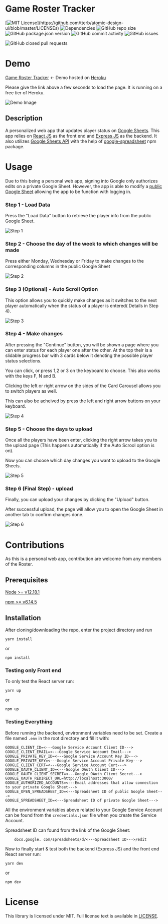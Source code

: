 # Game Roster Tracker

[![MIT License](https://img.shields.io/apm/l/atomic-design-ui.svg?)](https://github.com/tterb/atomic-design-ui/blob/master/LICENSEs)
![Dependencies](https://img.shields.io/david/rezwanhaleem/game-roster-tracker)
![GitHub repo size](https://img.shields.io/github/repo-size/rezwanhaleem/game-roster-tracker)
![GitHub package.json version](https://img.shields.io/github/package-json/v/rezwanhaleem/game-roster-tracker)
![GitHub commit activity](https://img.shields.io/github/commit-activity/m/rezwanhaleem/game-roster-tracker)
![GitHub issues](https://img.shields.io/github/issues/rezwanhaleem/game-roster-tracker)

![GitHub closed pull requests](https://img.shields.io/github/issues-pr-closed/rezwanhaleem/game-roster-tracker)

# Demo

[Game Roster Tracker](https://game-roster-tracker.herokuapp.com/) <- Demo hosted on [Heroku](https://www.heroku.com/)

Please give the link above a few seconds to load the page. It is running on a free tier of Heroku.

![Demo Image](https://imgur.com/Ub5uknO.png)

## Description

A personalized web app that updates player status on [Google Sheets](https://www.google.com/sheets/about/). This app relies on [React JS](https://reactjs.org/) as the front end and [Express JS](https://expressjs.com/) as the backend. It also utilizes [Google Sheets API](https://developers.google.com/sheets/api/) with the help of [google-spreadsheet](https://www.npmjs.com/package/google-spreadsheet) npm package.

# Usage

Due to this being a personal web app, signing into Google only authorizes edits on a private Google Sheet.
However, the app is able to modify a [public Google Sheet](https://docs.google.com/spreadsheets/d/1o6IVqf_DOEb-Y8JiiQIlXAWl9tPuKknbLAKP5HUZH4w/) allowing the app to be function with logging in.

### Step 1 - Load Data

Press the "Load Data" button to retrieve the player info from the public Google Sheet.

![Step 1](https://i.imgur.com/Qo2Lssw.png)

### Step 2 - Choose the day of the week to which changes will be made

Press either Monday, Wednesday or Friday to make changes to the corresponding columns in the public Google Sheet

![Step 2](https://i.imgur.com/DyXHMjc.png)

### Step 3 (Optional) - Auto Scroll Option

This option allows you to quickly make changes as it switches to the next player automatically when the status of a player is entered( Details in Step 4).

![Step 3](https://i.imgur.com/P1WPOGD.png)

### Step 4 - Make changes

After pressing the "Continue" button, you will be shown a page where you can enter status for each player one after the other. At the top their is a slidable progress bar with 3 cards below it denoting the possible player status selections.

You can click, or press 1,2 or 3 on the keyboard to choose. This also works with the keys F, N and B.

Clicking the left or right arrow on the sides of the Card Carousel allows you to switch players as well.

This can also be acheived by press the left and right arrow buttons on your keyboard.

![Step 4](https://i.imgur.com/5KaX8YO.png)

### Step 5 - Choose the days to upload

Once all the players have been enter, clicking the right arrow takes you to the upload page (This happens automatically if the Auto Scrool option is on).

Now you can choose which day changes you want to upload to the Google Sheets.

![Step 5](https://i.imgur.com/NBYZdMj.png)

### Step 6 (Final Step) - upload

Finally, you can upload your changes by clicking the "Upload" button. 

After successful upload, the page will allow you to open the Google Sheet in another tab to confirm changes done.

![Step 6](https://i.imgur.com/YvizxEF.png)


# Contributions

As this is a personal web app, contribution are welcome from any members of the Roster.

## Prerequisites

[Node >= v12.18.1](https://nodejs.org/en/)

[npm >= v6.14.5](https://www.npmjs.com/)

## Installation

After cloning/downloading the repo, enter the project directory and run

`yarn install` 

or

`npm install`


### Testing only Front end

To only test the React server run:

`yarn up`

or

`npm up`

### Testing Everything

Before running the backend, environment variables need to be set. 
Create a file named `.env` in the root directory and fill it with:

```
GOOGLE_CLIENT_ID=<---Google Service Account Client ID--->
GOOGLE_CLIENT_EMAIL=<---Google Service Account Email--->
GOOGLE_PRIVATE_KEY_ID=<---Google Service Account Key ID--->
GOOGLE_PRIVATE_KEY=<---Google Service Account Private Key--->
GOOGLE_CLIENT_CERT=<---Google Service Account Cert--->
GOOGLE_OAUTH_CLIENT_ID=<---Google OAuth Client ID--->
GOOGLE_OAUTH_CLIENT_SECRET=<---Google OAuth Client Secret--->
GOOGLE_OAUTH_REDIRECT_URL=http://localhost:3000/
GOOGLE_AUTHORIZED_ACCOUNTS=<---Email addresses that allow connection to your private Google Sheet--->
GOOGLE_OPEN_SPREADSHEET_ID=<---Spreadsheet ID of public Google Sheet--->
GOOGLE_SPREADSHEET_ID=<---Spreadsheet ID of private Google Sheet--->

```
All the environment variables above related to your Google Service Account can be found from the `credentials.json` file when you create the Service Account.

Spreadsheet ID can found from the link of the Google Sheet:

```
    docs.google. com/spreadsheets/d/<---Spreadsheet ID--->/edit
```


Now to finally start & test both the backend (Express JS) and the front end React server run:

`yarn dev`

or

`npm dev`


# License

This library is licensed under MIT. Full license text is available in [LICENSE](https://github.com/rezwanhaleem/game-roster-tracker/blob/develop/LICENSE.txt).

